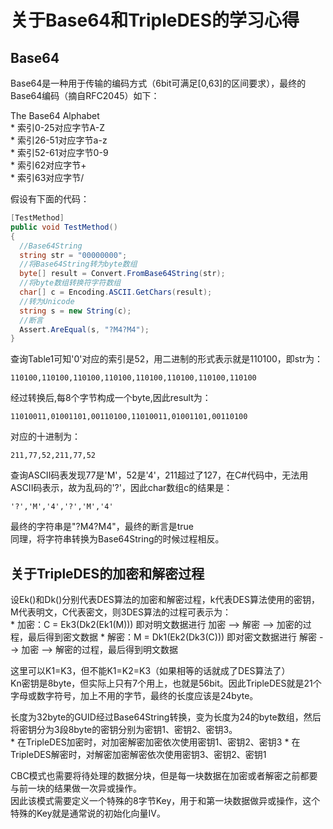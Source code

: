 关于Base64和TripleDES的学习心得
==================================================
Base64
--------------------------------------------------
  Base64是一种用于传输的编码方式（6bit可满足[0,63]的区间要求），最终的Base64编码（摘自RFC2045）如下：<br>

  The Base64 Alphabet<br>
    * 索引0-25对应字节A-Z<br>
    * 索引26-51对应字节a-z<br>
    * 索引52-61对应字节0-9<br>
    * 索引62对应字节+<br>
    * 索引63对应字节/<br>

  假设有下面的代码：<br>
```C# Sample Code
[TestMethod]
public void TestMethod()
{
  //Base64String
  string str = "00000000"; 
  //将Base64String转为byte数组
  byte[] result = Convert.FromBase64String(str);
  //将byte数组转换符字符数组
  char[] c = Encoding.ASCII.GetChars(result);
  //转为Unicode
  string s = new String(c);
  //断言
  Assert.AreEqual(s, "?M4?M4");
}
```
  查询Table1可知'0'对应的索引是52，用二进制的形式表示就是110100，即str为：
```
110100,110100,110100,110100,110100,110100,110100,110100
```
  经过转换后,每8个字节构成一个byte,因此result为：
```
11010011,01001101,00110100,11010011,01001101,00110100
```
  对应的十进制为：
```
211,77,52,211,77,52
```
  查询ASCII码表发现77是'M'，52是'4'，211超过了127，在C#代码中，无法用ASCII码表示，故为乱码的'?'，因此char数组c的结果是：
```
'?','M','4','?','M','4'
```
  最终的字符串是"?M4?M4"，最终的断言是true<br>
  同理，将字符串转换为Base64String的时候过程相反。

关于TripleDES的加密和解密过程
--------------------------------------------------
  设Ek()和Dk()分别代表DES算法的加密和解密过程，k代表DES算法使用的密钥，M代表明文，C代表密文，则3DES算法的过程可表示为：<br>
    * 加密：C = Ek3(Dk2(Ek1(M))) 即对明文数据进行 加密 --> 解密 --> 加密的过程，最后得到密文数据
    * 解密：M = Dk1(Ek2(Dk3(C))) 即对密文数据进行 解密 --> 加密 --> 解密的过程，最后得到明文数据
  
  这里可以K1=K3，但不能K1=K2=K3（如果相等的话就成了DES算法了）<br>
  Kn密钥是8byte，但实际上只有7个用上，也就是56bit。因此TripleDES就是21个字母或数字符号，加上不用的字节，最终的长度应该是24byte。<br>

  长度为32byte的GUID经过Base64String转换，变为长度为24的byte数组，然后将密钥分为3段8byte的密钥分别为密钥1、密钥2、密钥3。<br>
    * 在TripleDES加密时，对加密解密加密依次使用密钥1、密钥2、密钥3
    * 在TripleDES解密时，对解密加密解密依次使用密钥3、密钥2、密钥1

  CBC模式也需要将待处理的数据分块，但是每一块数据在加密或者解密之前都要与前一块的结果做一次异或操作。<br>
  因此该模式需要定义一个特殊的8字节Key，用于和第一块数据做异或操作，这个特殊的Key就是通常说的初始化向量IV。<br>
